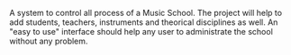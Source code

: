 A system to control all process of a Music School. The project will help to add students, teachers, instruments and theorical disciplines as well. An "easy to use" interface should help any user to administrate the school without any problem.